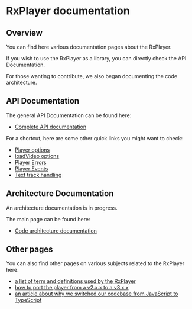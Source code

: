 # RxPlayer documentation #######################################################


## Overview ####################################################################

You can find here various documentation pages about the RxPlayer.

If you wish to use the RxPlayer as a library, you can directly check the API
Documentation.

For those wanting to contribute, we also began documenting the code
architecture.



## API Documentation ###########################################################

The general API Documentation can be found here:
  - [Complete API documentation](./api/index.md)

For a shortcut, here are some other quick links you might want to check:
  - [Player options](./api/player_options.md)
  - [loadVideo options](./api/loadVideo_options.md)
  - [Player Errors](./api/errors.md)
  - [Player Events](./api/events.md)
  - [Text track handling](./api/text_tracks.md)



## Architecture Documentation ##################################################

An architecture documentation is in progress.

The main page can be found here:
  - [Code architecture documentation](./architecture/index.md)



## Other pages #################################################################

You can also find other pages on various subjects related to the RxPlayer here:
  - [a list of term and definitions used by the RxPlayer](./terms.md)
  - [how to port the player from a v2.x.x to a v3.x.x](./v2_to_v3.md)
  - [an article about why we switched our codebase from JavaScript to
    TypeScript](./why_typescript.md)
